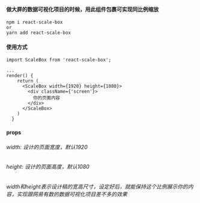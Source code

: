 #### 做大屏的数据可视化项目的时候，用此组件包裹可实现同比例缩放
```$cmd
npm i react-scale-box
or
yarn add react-scale-box
```

#### 使用方式
```$js
import ScaleBox from 'react-scale-box';

...
render() {
    return (
      <ScaleBox width={1920} height={1080}>
        <div className={'screen'}>
          你的页面内容
        </div>
      </ScaleBox>
    )
  }
```
#### props
###### width: 设计的页面宽度，默认1920
###### height: 设计的页面高度，默认1080


###### width和height表示设计稿的宽高尺寸，设定好后，就能保持这个比例展示你的内容，实现跟网易有数的数据可视化项目差不多的效果
